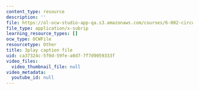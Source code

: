 ```yaml
---
content_type: resource
description: ''
file: https://ol-ocw-studio-app-qa.s3.amazonaws.com/courses/6-002-circuits-and-electronics-spring-2007/ca37324c5f0d59fea0d77f7d9059333f_wNuBD4PYWvs.vtt
file_type: application/x-subrip
learning_resource_types: []
ocw_type: OCWFile
resourcetype: Other
title: 3play caption file
uid: ca37324c-5f0d-59fe-a0d7-7f7d9059333f
video_files:
  video_thumbnail_file: null
video_metadata:
  youtube_id: null
---
```


